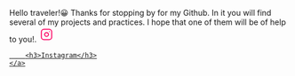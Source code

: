 Hello traveler!😀
Thanks for stopping by for my Github.
In it you will find several of my projects and practices.
I hope that one of them will be of help to you!.
    <a href="https://www.instagram.com/nahuel._beeguer/">
        <svg xmlns="http://www.w3.org/2000/svg" class="icon icon-tabler icon-tabler-brand-instagram" width="28" height="28" viewBox="0 0 24 24" stroke-width="1.5" stroke="#fd0061" fill="none" stroke-linecap="round" stroke-linejoin="round">
            <path stroke="none" d="M0 0h24v24H0z" fill="none"/>
            <rect x="4" y="4" width="16" height="16" rx="4" />
            <circle cx="12" cy="12" r="3" />
            <line x1="16.5" y1="7.5" x2="16.5" y2="7.501" />
          </svg>

        <h3>Instagram</h3>
    </a>
